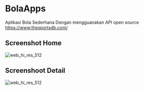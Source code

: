 # BolaApps
Aplikasi Bola Sederhana Dengan mengguanakan API open source 
https://www.thesportsdb.com/

## Screenshot Home
![web_hi_res_512](https://user-images.githubusercontent.com/21201283/54657412-eaea9680-4afb-11e9-8d64-d1888c62058d.png)


## Screenshoot Detail
![web_hi_res_512](https://user-images.githubusercontent.com/21201283/54657509-43ba2f00-4afc-11e9-8b37-e7c9394d4131.png)
